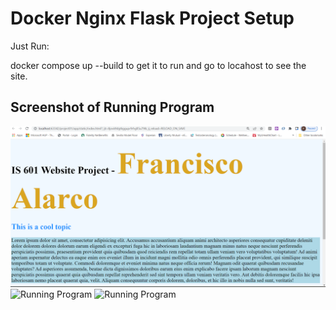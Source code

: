 # Docker Nginx Flask Project Setup

Just Run:

docker compose up --build to get it to run and go to locahost to see the site.

## Screenshot of Running Program

![Running Program](screenshots/website01.png)
![Running Program](screenshots/index-z-type.png)
![Running Program](screenshots/about-f-type.png)

